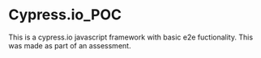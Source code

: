 # Cypress.io_POC
This is a cypress.io javascript framework with basic e2e fuctionality. This was made as part of an assessment.
